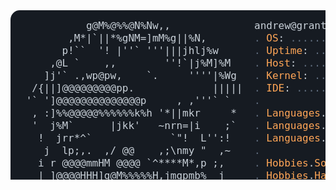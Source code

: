 <?xml version='1.0' encoding='UTF-8'?>
<svg xmlns="http://www.w3.org/2000/svg" font-family="ConsolasFallback,Consolas,monospace" width="985px" height="530px" font-size="16px">
<style>
@font-face {
src: local('Consolas'), local('Consolas Bold');
font-family: 'ConsolasFallback';
font-display: swap;
-webkit-size-adjust: 109%;
size-adjust: 109%;
}
.key {fill: #ffa657;}
.value {fill: #a5d6ff;}
.addColor {fill: #3fb950;}
.delColor {fill: #f85149;}
.cc {fill: #616e7f;}
text, tspan {white-space: pre;}
</style>
<rect width="985px" height="530px" fill="#161b22" rx="15"/>
<text x="15" y="30" fill="#c9d1d9" class="ascii">
<tspan x="15" y="30">           g@M%@%%@N%Nw,,                   </tspan>
<tspan x="15" y="50">        ,M*|`||*%gNM=]mM%g||%N,             </tspan>
<tspan x="15" y="70">       p!``  '! |''` '''|||jhlj%w           </tspan>
<tspan x="15" y="90">     ,@L `    ,,        ''!`|j%M]%M         </tspan>
<tspan x="15" y="110">    ]j'` .,wp@pw,    `.     ''''|%Wg       </tspan>
<tspan x="15" y="130">  /{||]@@@@@@@@@pp.             |||||      </tspan>
<tspan x="15" y="150"> '` ']@@@@@@@@@@@@@@p     , ,'''` `        </tspan>
<tspan x="15" y="170">  , :]%%@@@@@%%%%%%k%h '*||mkr     *       </tspan>
<tspan x="15" y="190">  '  j%M`      |jkk'   ~nrn=|i    ;`       </tspan>
<tspan x="15" y="210">   !  jrr*^`             `"!  L'':!   </tspan>
<tspan x="15" y="230">    j  lp;,.  ,/ @@    ,;\nmy "  ,~   </tspan>
<tspan x="15" y="250">   i r @@@@mmHM @@@@ `^****M*,p ;,         </tspan>
<tspan x="15" y="270">   | ]@@@@HHH]g@M%%%%%H,jmgpmb%  j         </tspan>
<tspan x="15" y="290">    ;;%%%%%k%@[,.n|;.;j%%k|%k%%',[         </tspan>
<tspan x="15" y="310">     H|%%k%%%j%k||,;;j;!!'|%ij}]@          </tspan>
<tspan x="15" y="330">     "djjmkL,"]][,,,,wwxw;|#kjk` </tspan>
<tspan x="15" y="350">       %;%km%%%%M%M|%%jkkii|||[            </tspan>
<tspan x="15" y="370">        kjj%%kkkl|!||||||j|||"        </tspan>
<tspan x="15" y="390">         |jm%H@@@b%%kkmk%i|!,[             </tspan>
<tspan x="15" y="410">         @p|j%%%%jkk|||j*'`;j[             </tspan>
<tspan x="15" y="430">        ]@@@g|'''`'''  ` ,;j%k             </tspan>
<tspan x="15" y="450">        @@@@@mgmp;,,,,:;jj%%k%             </tspan>
<tspan x="15" y="470">       @@@@@@@@%%kgki!|jjjj%k%@ .          </tspan>
<tspan x="15" y="490">. ^['' %@@@@HH%b%k{illljkjj%%%% ; `,.      </tspan>
<tspan x="15" y="510">=[' ` . %HH%%%%%H@gkilljjj%kk%".   `'i</tspan>
</text>
<text x="390" y="30" fill="#c9d1d9">
<tspan x="390" y="30">andrew@grant</tspan> -———————————————————————————————————————————-—-
<tspan x="390" y="50" class="cc">. </tspan><tspan class="key">OS</tspan>:<tspan class="cc"> ........................ </tspan><tspan class="value">Windows 10, Android 14, Linux</tspan>
<tspan x="390" y="70" class="cc">. </tspan><tspan class="key">Uptime</tspan>:<tspan class="cc" id="age_data_dots"> ...................... </tspan><tspan class="value" id="age_data">22 years, 5 months, 29 days</tspan>
<tspan x="390" y="90" class="cc">. </tspan><tspan class="key">Host</tspan>:<tspan class="cc"> ............................. </tspan><tspan class="value">TTM Technologies, Inc.</tspan>
<tspan x="390" y="110" class="cc">. </tspan><tspan class="key">Kernel</tspan>:<tspan class="cc"> ...... </tspan><tspan class="value">CAM (Computer Aided Manufacturing) Operator</tspan>
<tspan x="390" y="130" class="cc">. </tspan><tspan class="key">IDE</tspan>:<tspan class="cc"> ........................ </tspan><tspan class="value">IDEA 2023.3.2, VSCode 1.96.0</tspan>
<tspan x="390" y="150" class="cc">. </tspan>
<tspan x="390" y="170" class="cc">. </tspan><tspan class="key">Languages</tspan>.<tspan class="key">Programming</tspan>:<tspan class="cc"> ..... </tspan><tspan class="value">Java, Python, JavaScript, C++</tspan>
<tspan x="390" y="190" class="cc">. </tspan><tspan class="key">Languages</tspan>.<tspan class="key">Computer</tspan>:<tspan class="cc"> ......... </tspan><tspan class="value">HTML, CSS, JSON, LaTeX, YAML</tspan>
<tspan x="390" y="210" class="cc">. </tspan><tspan class="key">Languages</tspan>.<tspan class="key">Real</tspan>:<tspan class="cc"> ......................... </tspan><tspan class="value">English, Spanish</tspan>
<tspan x="390" y="230" class="cc">. </tspan>
<tspan x="390" y="250" class="cc">. </tspan><tspan class="key">Hobbies</tspan>.<tspan class="key">Software</tspan>:<tspan class="cc"> .... </tspan><tspan class="value">Minecraft Modding, iOS Jailbreaking</tspan>
<tspan x="390" y="270" class="cc">. </tspan><tspan class="key">Hobbies</tspan>.<tspan class="key">Hardware</tspan>:<tspan class="cc"> ............. </tspan><tspan class="value">Overclocking, Undervolting</tspan>
<tspan x="390" y="310">- Contact</tspan> -——————————————————————————————————————————————-—-
<tspan x="390" y="330" class="cc">. </tspan><tspan class="key">Email</tspan>.<tspan class="key">Personal</tspan>:<tspan class="cc"> ..................... </tspan><tspan class="value">agrantnmac@gmail.com</tspan>
<tspan x="390" y="350" class="cc">. </tspan><tspan class="key">Email</tspan>.<tspan class="key">Personal</tspan>:<tspan class="cc"> .................... </tspan><tspan class="value">andrew@grant.software</tspan>
<tspan x="390" y="370" class="cc">. </tspan><tspan class="key">Email</tspan>.<tspan class="key">Work</tspan>:<tspan class="cc"> ..................... </tspan><tspan class="value">Andrew.Grant@ttmtech.com</tspan>
<tspan x="390" y="390" class="cc">. </tspan><tspan class="key">LinkedIn</tspan>:<tspan class="cc"> .................................... </tspan><tspan class="value">Andrew6rant</tspan>
<tspan x="390" y="410" class="cc">. </tspan><tspan class="key">Discord</tspan>:<tspan class="cc"> ..................................... </tspan><tspan class="value">andrew6rant</tspan>
<tspan x="390" y="450">- GitHub Stats</tspan> -—————————————————————————————————————————-—-
<tspan x="390" y="470" class="cc">. </tspan><tspan class="key">Repos</tspan>:<tspan class="cc" id="repo_data_dots"> .... </tspan><tspan class="value" id="repo_data">95</tspan> {<tspan class="key">Contributed</tspan>: <tspan class="value" id="contrib_data">133</tspan>} | <tspan class="key">Stars</tspan>:<tspan class="cc" id="star_data_dots"> ........... </tspan><tspan class="value" id="star_data">323</tspan>
<tspan x="390" y="490" class="cc">. </tspan><tspan class="key">Commmits</tspan>:<tspan class="cc" id="commit_data_dots"> ................. </tspan><tspan class="value" id="commit_data">2,116</tspan> | <tspan class="key">Followers</tspan>:<tspan class="cc" id="follower_data_dots"> ....... </tspan><tspan class="value" id="follower_data">183</tspan>
<tspan x="390" y="510" class="cc">. </tspan><tspan class="key">Lines of Code on GitHub</tspan>:<tspan class="cc" id="loc_data_dots">. </tspan><tspan class="value" id="loc_data">446,276</tspan> ( <tspan class="addColor" id="loc_add">523,178</tspan><tspan class="addColor">++</tspan>, <tspan id="loc_del_dots"> </tspan><tspan class="delColor" id="loc_del">76,902</tspan><tspan class="delColor">--</tspan> )
</text>
</svg>
